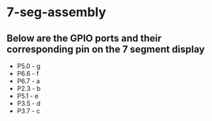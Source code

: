 # 7-seg-assembly

## Below are the GPIO ports and their corresponding pin on the 7 segment display
- P5.0 - g
- P6.6 - f
- P6.7 - a
- P2.3 - b
- P5.1 - e
- P3.5 - d
- P3.7 - c
